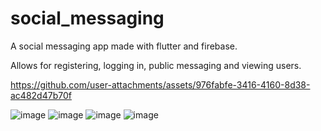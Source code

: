 # social_messaging

A social messaging app made with flutter and firebase.

Allows for registering, logging in, public messaging and viewing users.


https://github.com/user-attachments/assets/976fabfe-3416-4160-8d38-ac482d47b70f



![image](https://github.com/user-attachments/assets/534f7a4e-0ade-4b24-9109-3df563105dcc)
![image](https://github.com/user-attachments/assets/81605df2-909b-457c-a0cc-3e5ed6b5fdf8)
![image](https://github.com/user-attachments/assets/0ba0433c-9498-46ef-85ed-7545b0b04c54)
![image](https://github.com/user-attachments/assets/369ba213-06fd-4a4e-87c9-a32448e5fc10)


